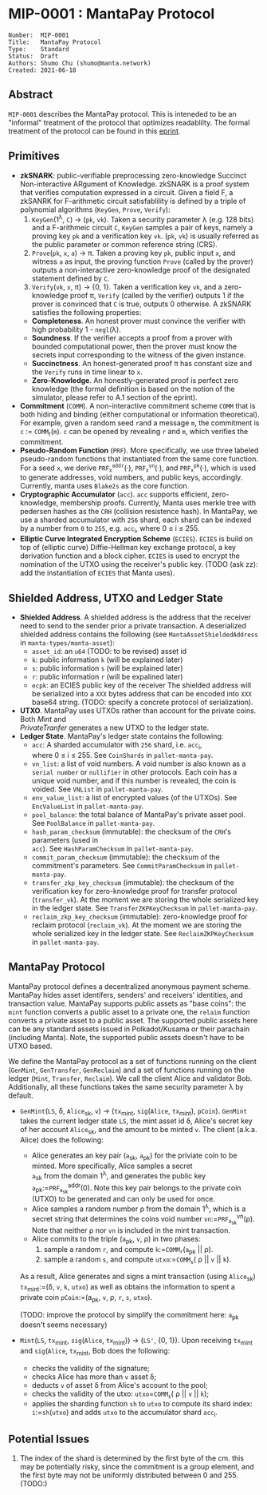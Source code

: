 # MIP-0001 : MantaPay Protocol

```
Number:  MIP-0001
Title:   MantaPay Protocol
Type:    Standard
Status:  Draft
Authors: Shumo Chu (shumo@manta.network)
Created: 2021-06-18
```

## Abstract

`MIP-0001` describes the MantaPay protocol. This is inteneded to be an "informal" 
treatment of the protocol that optimizes readablilty. The formal treatment of the 
protocol can be found in this [eprint](https://eprint.iacr.org/2021/743).

## Primitives

* **zkSNARK**: public-verifiable preprocessing zero-knowledge Succinct Non-interactive
  ARgument of Knowledge. zkSNARK is a proof system that verifies computation expressed 
  in a circuit. Given a field F, a zkSANRK for F-arithmetic circuit satisfablility is defined 
  by a triple of polynomial algorithms (`KeyGen`, `Prove`, `Verify`):
    1. `KeyGen`(1<sup>&lambda;</sup>, `C`) &rarr; (`pk`, `vk`). Taken a security parameter 
    &lambda; (e.g. 128 bits) and a F-arithmeic circuit `C`, `KeyGen` samples a pair of keys, 
    namely a proving key `pk` and a verification key `vk`. (`pk`, `vk`) is usually referred 
    as the public parameter or common reference string (CRS).
    2. `Prove`(`pk`, `x`, `a`) &rarr; &pi;. Taken a proving key `pk`, public input `x`, and 
    witness `a` as input, the proving function `Prove` (called by the prover) outputs a
    non-interactive zero-knowledge proof of the designated statement defined by `C`.
    3. `Verify`(`vk`, `x`, &pi;) &rarr; {0, 1}. Taken a verification key `vk`, and a 
    zero-knowledge proof &pi;, `Verify` (called by the verifier) outputs 1 if the prover is convinced that `C` is true, outputs 0 otherwise.
  A zkSNARK satisfies the following properties:
    - **Completeness**. An honest prover must convince the verifier with high probability 
      1 - `negl`(&lambda;).
    - **Soundness**. If the verifier accepts a proof from a prover with bounded computational
      power, then the prover must know the secrets input corresponding to the witness of the 
      given instance.
    - **Succinctness**. An honest-generated proof &pi; has constant size and the `Verify`
      runs in time linear to `x`.
    - **Zero-Knowledge**. An honestly-generated proof is perfect zero knowledge 
      (the formal definition is based on the notion of the simulator, please refer to 
      A.1 section of the eprint).
* **Commitment** (`COMM`). A non-interactive commitment scheme `COMM` that is both hiding 
  and binding (either computational or information theoretical). For example, given a random 
  seed `r`and a message `m`, the commitment is `c` := `COMM`<sub>r</sub>(`m`). `c` can be 
  opened by revealing `r` and `m`, which verifies the commitment.
* **Pseudo-Random Function** (`PRF`). More specifically, we use three labeled pseudo-random
  functions that instantiated from the same core function. For a seed `x`, we derive 
  `PRF`<sub>`x`</sub><sup>`addr`</sup>(&middot;), 
  `PRF`<sub>`x`</sub><sup>`vn`</sup>(&middot;), and
  `PRF`<sub>`x`</sub><sup>`pk`</sup>(&middot;), which is used to generate addresses, 
  void numbers, and public keys, accordingly. Currently, manta uses `Blake2s` as the core 
  function.
* **Cryptographic Accumulator** (`acc`). `acc` supports efficient, zero-knowledge, 
  membership proofs. Currently, Manta uses merkle tree with pedersen hashes as the `CRH` 
  (collision resistence hash). In MantaPay, we use a sharded accumulator with `256` shard,
  each shard can be indexed by a number from `0` to `255`, e.g. `acc`<sub>i</sub>, 
  where 0 &le; i &le; 255.
* **Elliptic Curve Integrated Encryption Scheme** (`ECIES`). `ECIES` is build on top of 
  (elliptic curve) Diffie-Hellman key exchange protocol, a key derivation function and a 
  block cipher. `ECIES` is used to encrypt the nomination of the UTXO using the receiver's 
  public key. (TODO (ask zz): add the instantiation of `ECIES` that Manta uses).

## Shielded Address, UTXO and Ledger State

* **Shielded Address**. A shielded address is the address that the receiver need to 
  send to the sender prior a private transaction. A deserialized shielded address contains 
  the following (see `MantaAssetShieldedAddress` in `manta-types/manta-asset`):
    - `asset_id`: an `u64` (TODO: to be revised) asset id
    - `k`: public information `k` (will be explained later) 
    - `s`: public information `s` (will be explained later)
    - `r`: public information `r` (will be expalined later)
    - `ecpk`: an ECIES public key of the receiver 
  The shielded address will be serialized into a `XXX` bytes address that can be encoded into 
  `XXX` base64 string. (TODO: specify a concrete protocol of serialization).
* **UTXO**. MantaPay uses UTXOs rather than account for the private coins. Both *Mint* and  
  *PrivateTranfer* generates a new UTXO to the ledger state. 
* **Ledger State**. MantaPay's ledger state contains the following:
    - `acc`: A sharded accumulator with `256` shard, i.e. `acc`<sub>i</sub>,  
      where 0 &le; i &le; 255. See `CoinShards` in `pallet-manta-pay`.
    - `vn_list`: a list of void numbers. A void number is also known as a `serial number` 
      or `nullifier` in other protocols. Each coin has a unique void number, and if this
      number is revealed, the coin is voided. See `VNList` in `pallet-manta-pay`.
    - `env_value_list`: a list of encrypted values (of the UTXOs). See `EncValueList` in 
      `pallet-manta-pay`.
    - `pool_balance`: the total balance of MantaPay's private asset pool. See `PoolBalance`
      in `pallet-manta-pay`.
    - `hash_param_checksum` (immutable): the checksum of the `CRH`'s parameters (used in    
      `acc`). See `HashParamChecksum` in `pallet-manta-pay`.
    - `commit_param_checksum` (immutable): the checksum of the commitment's parameters. See
      `CommitParamChecksum` in `pallet-manta-pay`.
    - `transfer_zkp_key_checksum` (immutable): the checksum of the verification key for 
       zero-knowledge proof for transfer protocol (`transfer_vk`). At the moment we are storing the whole serialized key in the ledger state. See `TransferZKPKeyChecksum` 
       in `pallet-manta-pay`.
    - `reclaim_zkp_key_checksum` (immutable): zero-knowledge proof for reclaim protocol
       (`reclaim_vk`). At the moment we are storing the whole serialized key in the ledger
       state. See `ReclaimZKPKeyChecksum` in `pallet-manta-pay`.

## MantaPay Protocol 

MantaPay protocol defines a decentralized anonymous payment scheme. MantaPay hides asset 
identifers, senders' and receivers' identities, and transaction value. MantaPay supports 
public assets as "base coins": the `mint` function converts a public asset to a private one,
the `relaim` function converts a private asset to a public asset. The supported public
assets here can be any standard assets issued in Polkadot/Kusama or their parachain 
(including Manta). Note, the supported public assets doesn't have to be UTXO based. 

We define the MantaPay protocol as a set of functions running on the client 
(`GenMint`, `GenTransfer`, `GenReclaim`) and a set of functions running on the ledger 
(`Mint`, `Transfer`, `Reclaim`). We call the client Alice and validator Bob. 
Additionally, all these functions takes the same security parameter &lambda; by default.

* `GenMint`(`LS`, &delta;, `Alice`<sub>sk</sub>, `v`) &rarr; 
  (`tx`<sub>mint</sub>, `sig`(`Alice`, `tx`<sub>mint</sub>), `pCoin`). 
  `GenMint` takes the current ledger state `LS`, the mint asset id &delta;, 
  Alice's secret key of her account `Alice`<sub>sk</sub>, and the amount to be minted 
  `v`. The client (a.k.a. Alice) 
  does the following:
    - Alice generates an key pair (`a`<sub>sk</sub>, `a`<sub>pk</sub>) for the priviate
      coin to be minted. More specifically, Alice samples a secret  
      `a`<sub>sk</sub> from the domain 1<sup>&lambda;</sup>, and generates the public 
      key `a`<sub>pk</sub>:=`PRF`<sub>`a`<sub>sk</sub></sub><sup>addr</sup>(0). 
      Note this key pair belongs to the private coin (UTXO) to be generated and can only be used for once.
    - Alice samples a random number &rho; from the domain 1<sup>&lambda;</sup>, which 
      is a secret string that determines the coins void number
      `vn`:=`PRF`<sub>`a`<sub>sk</sub></sub><sup>vn</sup>(&rho;). Note that neither 
      &rho; nor `vn` is included in the mint transaction.
    - Alice commits to the triple (`a`<sub>pk</sub>, `v`, &rho;) in two phases:
        1. sample a random `r`, and compute 
        `k`:=`COMM`<sub>`r`</sub>(`a`<sub>pk</sub> || &rho;).
        2. sample a random `s`, and compute 
        `utxo`:=`COMM`<sub>`s`</sub>( &rho; || `v` || `k`).
  
  As a result, Alice generates and signs a mint transaction (using `Alice`<sub>sk</sub>)
  `tx`<sub>mint</sub>:=(&delta;, `v`, `k`, `utxo`) as well as obtains the information 
  to spent a private coin `pCoin`:=(a<sub>pk</sub>, `v`, &rho;, `r`, `s`, `utxo`).
  
  (TODO: improve the protocol by simplify the commitment here: 
  `a`<sub>pk</sub> doesn't seems necessary)
* `Mint`(`LS`, `tx`<sub>mint</sub>, `sig`(`Alice`, `tx`<sub>mint</sub>)) &rarr; 
  (`LS'`, {0, 1}). Upon receiving `tx`<sub>mint</sub>  and 
  `sig`(`Alice`, `tx`<sub>mint</sub>, Bob does the following:
    - checks the validity of the signature;
    - checks Alice has more than `v` asset &delta;;
    - deducts `v` of asset &delta; from Alice's account to the pool;
    - checks the validity of the utxo: 
    `utxo`=`COMM`<sub>`s`</sub>( &rho; || `v` || `k`);
    - applies the sharding function `sh` to `utxo` to compute its shard index: 
    `i`:=`sh`(`utxo`) and adds `utxo` to the accumulator shard `acc`<sub>i</sub>.


## Potential Issues

1. The index of the shard is determined by the first byte of the cm. 
   this may be potentially risky, since the commitment is a group element, 
   and the first byte may not be uniformly distributed between 0 and 255. 
   (TODO:)
